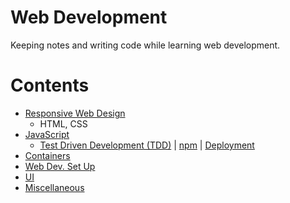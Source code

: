 # Web Development

Keeping notes and writing code while learning web development.

Contents
=======================

* [Responsive Web Design](https://github.com/dimi-fn/Various-Data-Science-Scripts/tree/main/Web%20Development/Responsive%20Web%20Design)
    * HTML, CSS
* [JavaScript](https://github.com/dimi-fn/Various-Data-Science-Scripts/tree/main/Web%20Development/JavaScript)
    * [Test Driven Development (TDD)](https://github.com/dimi-fn/Various-Data-Science-Scripts/tree/main/Web%20Development/TDD) | [npm](https://github.com/dimi-fn/Various-Data-Science-Scripts/tree/main/Web%20Development/npm) | [Deployment](https://github.com/dimi-fn/Various-Data-Science-Scripts/tree/main/Web%20Development/Deployment)
* [Containers](https://github.com/dimi-fn/Various-Data-Science-Scripts/tree/main/Web%20Development/Containers)
* [Web Dev. Set Up](https://github.com/dimi-fn/Various-Data-Science-Scripts/tree/main/Web%20Development/Web%20Dev.%20Set%20Up)
* [UI](https://github.com/dimi-fn/Various-Data-Science-Scripts/tree/main/Web%20Development/UI)
* [Miscellaneous](https://github.com/dimi-fn/Various-Data-Science-Scripts/tree/main/Web%20Development/Miscellaneous)
